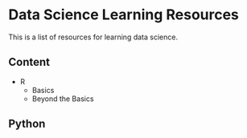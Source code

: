 # Data Science Learning Resources
This is a list of resources for learning data science.

## Content
* R
  * Basics
  * Beyond the Basics


## Python
